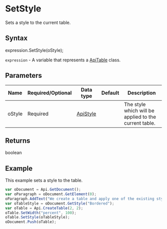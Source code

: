 # SetStyle

Sets a style to the current table.

## Syntax

expression.SetStyle(oStyle);

`expression` - A variable that represents a [ApiTable](../ApiTable.md) class.

## Parameters

| **Name** | **Required/Optional** | **Data type** | **Default** | **Description** |
| ------------- | ------------- | ------------- | ------------- | ------------- |
| oStyle | Required | [ApiStyle](../../ApiStyle/ApiStyle.md) |  | The style which will be applied to the current table. |

## Returns

boolean

## Example

This example sets a style to the table.

```javascript
var oDocument = Api.GetDocument();
var oParagraph = oDocument.GetElement(0);
oParagraph.AddText("We create a table and apply one of the existing styles to it:");
var oTableStyle = oDocument.GetStyle("Bordered");
var oTable = Api.CreateTable(2, 2);
oTable.SetWidth("percent", 100);
oTable.SetStyle(oTableStyle);
oDocument.Push(oTable);
```
